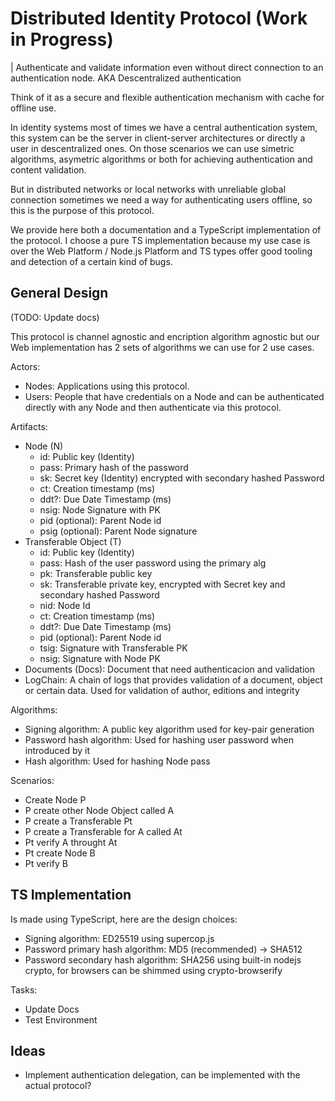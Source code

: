 # Distributed Identity Protocol (Work in Progress)

| Authenticate and validate information even without direct connection to an authentication node. AKA Descentralized authentication

Think of it as a secure and flexible authentication mechanism with cache for offline use.

In identity systems most of times we have a central authentication system, this system can be the server in client-server architectures or directly a user in descentralized ones. On those scenarios we can use simetric algorithms, asymetric algorithms or both for achieving authentication and content validation.

But in distributed networks or local networks with unreliable global connection sometimes we need a way for authenticating users offline, so this is the purpose of this protocol.

We provide here both a documentation and a TypeScript implementation of the protocol. I choose a pure TS implementation because my use case is over the Web Platform / Node.js Platform and TS types offer good tooling and detection of a certain kind of bugs.

## General Design

(TODO: Update docs)

This protocol is channel agnostic and encription algorithm agnostic but our Web implementation has 2 sets of algorithms we can use for 2 use cases.

Actors:

- Nodes: Applications using this protocol.
- Users: People that have credentials on a Node and can be authenticated directly with any Node and then authenticate  via this protocol.

Artifacts:

- Node (N)
  - id: Public key (Identity)
  - pass: Primary hash of the password
  - sk: Secret key (Identity) encrypted with secondary hashed Password
  - ct: Creation timestamp (ms)
  - ddt?: Due Date Timestamp (ms)
  - nsig: Node Signature with PK
  - pid (optional): Parent Node id
  - psig (optional): Parent Node signature
- Transferable Object (T)
  - id: Public key (Identity)
  - pass: Hash of the user password using the primary alg
  - pk: Transferable public key
  - sk: Transferable private key, encrypted with Secret key and secondary hashed Password
  - nid: Node Id
  - ct: Creation timestamp (ms)
  - ddt?: Due Date Timestamp (ms)
  - pid (optional): Parent Node id
  - tsig: Signature with Transferable PK
  - nsig: Signature with Node PK
- Documents (Docs): Document that need authenticacion and validation
- LogChain: A chain of logs that provides validation of a document, object or certain data. Used for validation of author, editions and integrity

Algorithms:

- Signing algorithm: A public key algorithm used for key-pair generation
- Password hash algorithm: Used for hashing user password when introduced by it
- Hash algorithm: Used for hashing Node pass

Scenarios:

- Create Node P
- P create other Node Object called A
- P create a Transferable Pt
- P create a Transferable for A called At
- Pt verify A throught At
- Pt create Node B
- Pt verify B

## TS Implementation

Is made using TypeScript, here are the design choices:

- Signing algorithm: ED25519 using supercop.js
- Password primary hash algorithm: MD5 (recommended) -> SHA512
- Password secondary hash algorithm: SHA256 using built-in nodejs crypto, for browsers can be shimmed using crypto-browserify

Tasks:

- Update Docs
- Test Environment

## Ideas

- Implement authentication delegation, can be implemented with the actual protocol?
